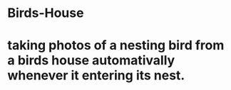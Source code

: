 # Birds-House
# taking photos of a nesting bird from a birds house automativally whenever it entering its nest. 
